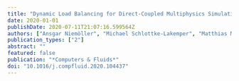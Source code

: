 ```yaml
---
title: "Dynamic Load Balancing for Direct-Coupled Multiphysics Simulations"
date: 2020-01-01
publishDate: 2020-07-11T21:07:16.599564Z
authors: ["Ansgar Niemöller", "Michael Schlottke-Lakemper", "Matthias Meinke", "Wolfgang Schröder"]
publication_types: ["2"]
abstract: ""
featured: false
publication: "*Computers & Fluids*"
doi: "10.1016/j.compfluid.2020.104437"
---
```


